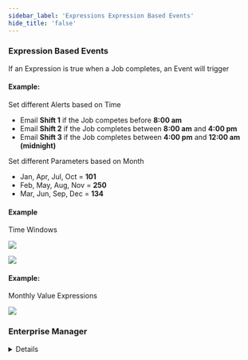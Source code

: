```yaml
---
sidebar_label: 'Expressions Expression Based Events'
hide_title: 'false'
---
```


<head>
  <meta name="robots" content="noindex, nofollow" />
</head>

### Expression Based Events

If an Expression is true when a Job completes, an Event will trigger

#### Example:

Set different Alerts based on Time

* Email **Shift 1** if the Job competes before **8:00 am**  
* Email **Shift 2** if the Job completes between **8:00 am** and **4:00 pm**  
* Email **Shift 3** if the Job completes between **4:00 pm** and **12:00 am (midnight)**  

Set different Parameters based on Month  

* Jan, Apr, Jul, Oct = **101**  
* Feb, May, Aug, Nov = **250**  
* Mar, Jun, Sep, Dec = **134**  

#### Example 

Time Windows

![](../static/imgadvanced/EventTriggerDetails_Expressions_sm.png)

![](../static/imgadvanced/Expression_Event_Email_SM.png)
  

#### Example:

Monthly Value Expressions 

![](../static/imgadvanced/expression_events_monthly_sm.png)


### Enterprise Manager

<details>

#### Expression Based Events

If an Expression is true when a Job completes, an Event will trigger

#### Example:

Set different Alerts based on Time

* Email **Shift 1** if the Job competes before **8:00 am**  
* Email **Shift 2** if the Job completes between **8:00 am** and **4:00 pm**  
* Email **Shift 3** if the Job completes between **4:00 pm** and **12:00 am (midnight)**  

Set different Parameters based on Month  

* Jan, Apr, Jul, Oct = **101**  
* Feb, May, Aug, Nov = **250**  
* Mar, Jun, Sep, Dec = **134**  

#### Example 

Time Windows

![](../static/imgadvanced/EventTrigger.png)
![](../static/imgadvanced/TriggerDetails.png)
![](../static/imgadvanced/EventNotify.png)

#### Example:

Monthly Value Expressions 

![](../static/imgadvanced/ExpressionMonthly.png)

</details>